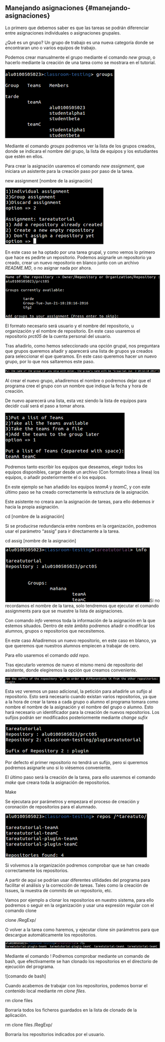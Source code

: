 ## Manejando asignaciones {#manejando-asignaciones}

Lo primero que debemos saber es que las tareas se podrán diferenciar entre asignaciones individuales o asignaciones grupales.

¿Qué es un grupo? Un grupo de trabajo es una nueva categoría donde se encontraran uno o varios equipos de trabajo.

Podemos crear manualmente el grupo mediante el comando _new group_, o hacerlo mediante la creación de una tarea como se mostrara en el tutorial.

![](../assets/tutorial10.png)

Mediante el comando _groups_ podremos ver la lista de los grupos creados, donde se indicara el nombre del grupo, la lista de equipos y los estudiantes que estén en ellos.

Para crear la asignación usaremos el comando _new assignment_, que iniciara un asistente para la creación paso por paso de la tarea.

new assignment [nombre de la asignación]

![](../assets/tutorial11.png)

En este caso se ha optado por una tarea grupal, y como vemos lo primero que hace es pedirte un repositorio. Podemos asignarle un repositorio ya creado, crear un nuevo repositorio en blanco junto con un archivo _README.MD_, o no asignar nada por ahora.

![](../assets/tutorial12.png)

El formato necesario será usuario y el nombre del repositorio, u organización y el nombre de repositorio. En este caso usaremos el repositorio _prct05_ de la cuenta personal del usuario.

Tras añadirlo, como hemos seleccionado una opción grupal, nos preguntara que grupos queremos añadir y aparecerá una lista de grupos ya creados para seleccionar el que queramos. En este caso queremos hacer un nuevo grupo, por lo que nos saltaremos este paso.

![](../assets/tutorial13.png)

Al crear el nuevo grupo, añadiremos el nombre o podremos dejar que el programa cree el grupo con un nombre que indique la fecha y hora de creación.

De nuevo aparecerá una lista, esta vez siendo la lista de equipos para decidir cuál será el paso a tomar ahora.

![](../assets/tutorial14.png)

Podremos tanto escribir los equipos que deseamos, elegir todos los equipos disponibles, cargar desde un archivo (Con formato línea a línea) los equipos, o añadir posteriormente el o los equipos.

En este ejemplo se han añadido los equipos _teamA_ y _teamC_, y con este último paso se ha creado correctamente la estructura de la asignación.

Este asistente no creara aun la asignación de tareas, para ello debemos ir hacia la propia asignación.

cd [nombre de la asignación]

Si se producirse redundancia entre nombres en la organización, podremos usar el parámetro “assig” para ir directamente a la tarea.

cd assig [nombre de la asignación]

![](../assets/tutorial15.png)Si no recordamos el nombre de la tarea, solo tendremos que ejecutar el comando assignments para que se muestre la lista de asignaciones.

Con comando _info_ veremos toda la información de la asignación en la que estemos situados. Dentro de este ámbito podremos añadir o modificar los alumnos, grupos o repositorios que necesitemos.

En este caso Añadiremos un nuevo repositorio, en este caso en blanco, ya que queremos que nuestros alumnos empiecen a trabajar de cero.

Para ello usaremos el comando _add repo_.

Tras ejecutarlo veremos de nuevo el mismo menú de repositorio del asistente, donde elegiremos la opción que creamos conveniente.

![](../assets/tutorial16.png)

Esta vez veremos un paso adicional, la petición para añadirle un sufijo al repositorio. Esto será necesario cuando existan varios repositorios, ya que a la hora de crear la tarea a cada grupo o alumno el programa tomara como nombre el nombre de la asignación y el nombre del grupo o alumno. Esto hará necesario un identificador para la creación de nuevos repositorios. Los sufijos podrán ser modificados posteriormente mediante _change sufix_

![](../assets/tutorial17.png)

Por defecto el primer repositorio no tendrá un sufijo, pero si queremos podremos asignarle uno si lo viésemos conveniente.

El último paso será la creación de la tarea, para ello usaremos el comando _make_ que creara toda la asignación de repositorios.

Make

Se ejecutara por parámetros y empezara el proceso de creación y coronación de repositorios para el alumnado.

![](../assets/tutorial18.png)

Si volvemos a la organización podremos comprobar que se han creado correctamente los repositorios.

A partir de aquí se podrían usar diferentes utilidades del programa para facilitar el análisis y la corrección de tareas. Tales como la creación de Issues, la muestra de commits de un repositorio, etc.

Vamos por ejemplo a clonar los repositorios en nuestro sistema, para ello podremos o seguir en la organización y usar una expresión regular con el comando clone

clone /RegExp/

O volver a la tarea como haremos, y ejecutar clone sin parámetros para que descargue automáticamente los repositorios.

![](../assets/tutorial19.png)

Mediante el comando ! Podremos comprobar mediante un comando de bash, que efectivamente se han clonado los repositorios en el directorio de ejecución del programa.

![comando de bash]

Cuando acabemos de trabajar con los repositorios, podemos borrar el contenido local mediante _rm clone files_.

rm clone files

Borraría todos los ficheros guardados en la lista de clonado de la aplicación.

rm clone files /RegExp/

Borraría los repositorios indicados por el usuario.